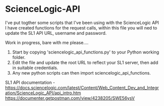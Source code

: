 # ScienceLogic-API

I've put togther some scripts that I've been using with the ScienceLogic API
I have created functions for the request calls, within this file you will ned to update the SL1 API URL, username and password.

Work in progress, bare with me please.... 

1. Start by copying 'sciencelogic_api_functions.py' to your Python working folder.
2. Edit the file and update the root URL to reflect your SL1 server, then add in suitable credentials.
3. Any new python scripts can then import sciencelogic_api_functions.


SL1 API documentation - https://docs.sciencelogic.com/latest/Content/Web_Content_Dev_and_Integration/ScienceLogic_API/api_intro.htm 
                        https://documenter.getpostman.com/view/4238205/SWE56ysV
